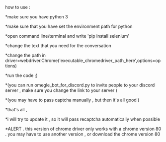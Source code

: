 how to use :

*make sure you have python 3

*make sure that you have set the environment path for python 

*open command line/terminal and write 'pip install selenium' 

*change the text that you need for the conversation

*change the path in driver=webdriver.Chrome('executable_chromedriver_path_here',options=options)

*run the code ;) 

*(you can run omegle_bot_for_discord.py to invite people to your discord server , make sure you change the link to your server )

*(you may have to pass captcha manually , but then it's all good )

*that's all , 

*i will try to update it , so it will pass recaptcha automatically when possible

*ALERT . this version of chrome driver only works with a chrome version 80 . you may have to use another version , or download the chrome version 80
